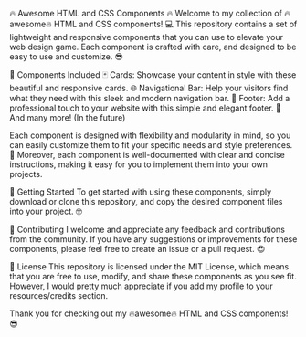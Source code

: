 🔥 Awesome HTML and CSS Components 🔥
Welcome to my collection of 🔥awesome🔥 HTML and CSS components! 💻 This repository contains a set of lightweight and responsive components that you can use to elevate your web design game. Each component is crafted with care, and designed to be easy to use and customize. 😎

🚀 Components Included
🃏 Cards: Showcase your content in style with these beautiful and responsive cards.
🌐 Navigational Bar: Help your visitors find what they need with this sleek and modern navigation bar.
🦶 Footer: Add a professional touch to your website with this simple and elegant footer.
🎨 And many more! (In the future)
 
Each component is designed with flexibility and modularity in mind, so you can easily customize them to fit your specific needs and style preferences. 🔧 Moreover, each component is well-documented with clear and concise instructions, making it easy for you to implement them into your own projects.

📖 Getting Started
To get started with using these components, simply download or clone this repository, and copy the desired component files into your project. 🤓

🤝 Contributing
I welcome and appreciate any feedback and contributions from the community. If you have any suggestions or improvements for these components, please feel free to create an issue or a pull request. 😍

📜 License
This repository is licensed under the MIT License, which means that you are free to use, modify, and share these components as you see fit. However, I would pretty much appreciate if you add my profile to your resources/credits section.

Thank you for checking out my 🔥awesome🔥 HTML and CSS components! 😎
